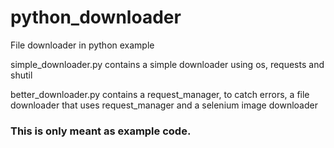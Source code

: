 # python_downloader
File downloader in python example

simple_downloader.py contains a simple downloader using os, requests and shutil

better_downloader.py contains a request_manager, to catch errors, a file downloader that uses request_manager and a selenium image downloader

### This is only meant as example code.
